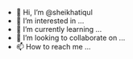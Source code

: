 - 👋 Hi, I’m @sheikhatiqul
- 👀 I’m interested in ...
- 🌱 I’m currently learning ...
- 💞️ I’m looking to collaborate on ...
- 📫 How to reach me ...

<!---
sheikhatiqul/sheikhatiqul is a ✨ special ✨ repository because its `README.md` (this file) appears on your GitHub profile.
You can click the Preview link to take a look at your changes.
--->
